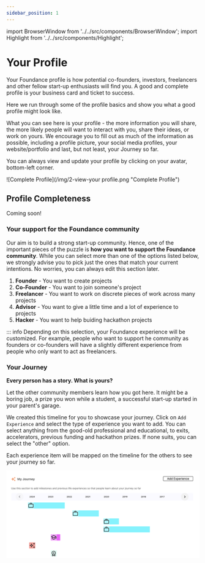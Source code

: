 ```yaml
---
sidebar_position: 1
---
```


import BrowserWindow from '../../src/components/BrowserWindow';
import Highlight from '../../src/components/Highlight';

# Your Profile

Your Foundance profile is how potential co-founders, investors, freelancers and other fellow start-up enthusiasts will find you. A good and complete profile is your business card and ticket to success. 

Here we run through some of the profile basics and show you what a good profile might look like.

What you can see here is your profile - the more information you will share, the more likely people will want to interact with you, share their ideas, or work on yours. We encourage you to fill out as much of the information as possible, including a profile picture, your social media profiles, your website/portfolio and last, but not least, your Journey so far.

You can always view and update your profile by clicking on your avatar, bottom-left corner. 

<BrowserWindow url="https://app.foundance.org/account/settings">

![Complete Profile](/img/2-view-your profile.png "Complete Profile")

</BrowserWindow>

## Profile Completeness
Coming soon!

### Your support for the Foundance community

Our aim is to build a strong start-up community. Hence, one of the important pieces of the puzzle is **how you want to support the Foundance community**. While you can select more than one of the options listed below, we strongly advise you to pick just the ones that match your current intentions. No worries, you can always edit this section later. 

1. **Founder** - You want to create projects
2. **Co-Founder** - You want to join someone's project
3. **Freelancer** - You want to work on discrete pieces of work across many projects
4. **Advisor** - You want to give a little time and a lot of experience to projects
5. **Hacker** - You want to help buiding hackathon projects

::: info
Depending on this selection, your Foundance experience will be customized. For example, people who want to support he community as founders or co-founders will have a slightly different experience from people who only want to act as freelancers. 

### Your Journey
**Every person has a story. What is yours?**

Let the other community members learn how you got here. It might be a boring job, a prize you won while a student, a successful start-up started in your parent's garage. 

We created this timeline for you to showcase your journey. 
Click on `Add Experience` and select the type of experience you want to add. You can select anything from the good-old professional and educational, to exits, accelerators, previous funding and hackathon prizes. If none suits, you can select the "other" option. 

Each experience item will be mapped on the timeline for the others to see your journey so far. 


![My Journey](/img/MyJourney.png "My Journey")
